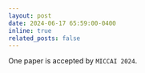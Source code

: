 ```yaml
---
layout: post
date: 2024-06-17 65:59:00-0400
inline: true
related_posts: false
---
```


One paper is accepted by `MICCAI 2024`.

